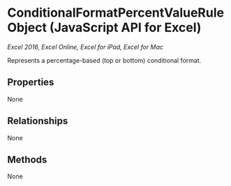 # ConditionalFormatPercentValueRule Object (JavaScript API for Excel)

_Excel 2016, Excel Online, Excel for iPad, Excel for Mac_

Represents a percentage-based (top or bottom) conditional format.

## Properties

None

## Relationships
None


## Methods
None

